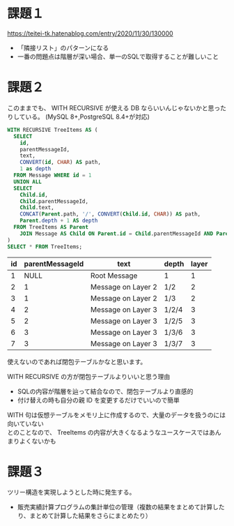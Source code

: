 # 課題１

https://teitei-tk.hatenablog.com/entry/2020/11/30/130000

* 「隣接リスト」のパターンになる
* 一番の問題点は階層が深い場合、単一のSQLで取得することが難しいこと

# 課題２

このままでも、 WITH RECURSIVE が使える DB ならいいんじゃないかと思ったりしている。
(MySQL 8+,PostgreSQL 8.4+が対応)

```sql
WITH RECURSIVE TreeItems AS (
  SELECT
    id,
    parentMessageId,
    text,
    CONVERT(id, CHAR) AS path,
    1 as depth
  FROM Message WHERE id = 1
  UNION ALL
  SELECT
    Child.id,
    Child.parentMessageId,
    Child.text,
    CONCAT(Parent.path, '/', CONVERT(Child.id, CHAR)) AS path,
    Parent.depth + 1 AS depth
  FROM TreeItems AS Parent
    JOIN Message AS Child ON Parent.id = Child.parentMessageId AND Parent.depth < 3
)
SELECT * FROM TreeItems;
```

| id | parentMessageId | text               | depth | layer |
|----|-----------------|--------------------|-------|-------|
|  1 | NULL            | Root Message       |     1 |     1 |
|  2 |               1 | Message on Layer 2 |   1/2 |     2 |
|  3 |               1 | Message on Layer 2 |   1/3 |     2 |
|  4 |               2 | Message on Layer 3 | 1/2/4 |     3 |
|  5 |               2 | Message on Layer 3 | 1/2/5 |     3 |
|  6 |               3 | Message on Layer 3 | 1/3/6 |     3 |
|  7 |               3 | Message on Layer 3 | 1/3/7 |     3 |

使えないのであれば閉包テーブルかなと思います。

WITH RECURSIVE の方が閉包テーブルよりいいと思う理由
* SQLの内容が階層を辿って結合なので、閉包テーブルより直感的
* 付け替えの時も自分の親 ID を変更するだけでいいので簡単

WITH 句は仮想テーブルをメモリ上に作成するので、大量のデータを扱うのには向いていない  
とのことなので、 TreeItems の内容が大きくなるようなユースケースではあんまりよくないかも

# 課題３

ツリー構造を実現しようとした時に発生する。
* 販売実績計算プログラムの集計単位の管理（複数の結果をまとめて計算したり、まとめて計算した結果をさらにまとめたり）
